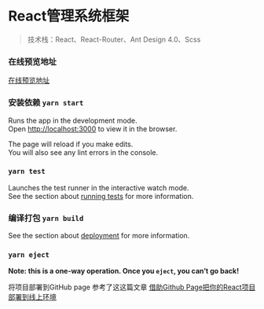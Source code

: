 
# React管理系统框架
> 技术栈：React、React-Router、Ant Design 4.0、Scss

### 在线预览地址
<a href="https://ljzjiang.github.io/antdStudy" target="_blank">在线预览地址</a>

### 安装依赖 `yarn start`

Runs the app in the development mode.<br />
Open [http://localhost:3000](http://localhost:3000) to view it in the browser.

The page will reload if you make edits.<br />
You will also see any lint errors in the console.

### `yarn test`

Launches the test runner in the interactive watch mode.<br />
See the section about [running tests](https://facebook.github.io/create-react-app/docs/running-tests) for more information.

### 编译打包 `yarn build`

See the section about [deployment](https://facebook.github.io/create-react-app/docs/deployment) for more information.

### `yarn eject`

**Note: this is a one-way operation. Once you `eject`, you can’t go back!**

将项目部署到GitHub page 参考了这这篇文章 [借助Github Page把你的React项目部署到线上环境](https://blog.csdn.net/weixin_33691598/article/details/91398016)



